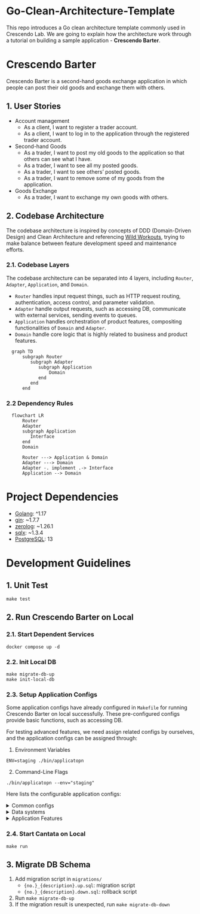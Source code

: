 # Go-Clean-Architecture-Template

This repo introduces a Go clean architecture template commonly used in Crescendo Lab. We are going to explain how the architecture work through a tutorial on building a sample application - **Crescendo Barter**.

# Crescendo Barter

Crescendo Barter is a second-hand goods exchange application in which people can post their old goods and exchange them with others.

## 1. User Stories

- Account management
    - As a client, I want to register a trader account.
    - As a client, I want to log in to the application through the registered trader account.
- Second-hand Goods
    - As a trader, I want to post my old goods to the application so that others can see what I have.
    - As a trader, I want to see all my posted goods.
    - As a trader, I want to see others’ posted goods.
    - As a trader, I want to remove some of my goods from the application.
- Goods Exchange
    - As a trader, I want to exchange my own goods with others.

## 2. Codebase Architecture

The codebase architecture is inspired by concepts of DDD (Domain-Driven Design) and Clean Architecture and referencing [Wild Workouts](https://github.com/ThreeDotsLabs/wild-workouts-go-ddd-example), trying to make balance between feature development speed and maintenance efforts.

### 2.1. Codebase Layers
The codebase architecture can be separated into 4 layers, including `Router`, `Adapter`, `Application`, and `Domain`.
* `Router` handles input request things, such as HTTP request routing, authentication, access control, and parameter validation.
* `Adapter` handle output requests, such as accessing DB, communicate with external services, sending events to queues.
* `Application` handles orchestration of product features, compositing functionalities of `Domain` and `Adapter`.
* `Domain` handle core logic that is highly related to business and product features.

```mermaid
  graph TD
      subgraph Router
         subgraph Adapter
            subgraph Application
                Domain
            end
         end
      end
```

### 2.2 Dependency Rules

```mermaid
  flowchart LR
      Router
      Adapter
      subgraph Application
         Interface
      end
      Domain
      
      Router ---> Application & Domain
      Adapter ---> Domain
      Adapter -. implement .-> Interface
      Application --> Domain
```

# Project Dependencies
* [Golang](https://go.dev): ^1.17
* [gin](https://github.com/gin-gonic/gin): ~1.7.7
* [zerolog](https://github.com/rs/zerolog): ~1.26.1
* [sqlx](https://github.com/jmoiron/sqlx): ~1.3.4
* [PostgreSQL](https://www.postgresql.org/docs/13/index.html): 13

# Development Guidelines

## 1. Unit Test

```shell
make test
```

## 2. Run Crescendo Barter on Local

### 2.1. Start Dependent Services

```shell
docker compose up -d
```

### 2.2. Init Local DB

```shell
make migrate-db-up
make init-local-db
```

### 2.3. Setup Application Configs

Some application configs have already configured in `Makefile` for running Crescendo Barter on local successfully.
These pre-configured configs provide basic functions, such as accessing DB.

For testing advanced features, we need assign related configs by ourselves, and the application configs can be assigned through:

1. Environment Variables
```shell
ENV=staging ./bin/applicatopn 
```

2. Command-Line Flags
```shell
./bin/applicatopn --env="staging"
```

Here lists the configurable application configs:
<details>
<summary> Common configs </summary>

| Env Var / Flag Var              | Description                                                             | Type    | Required | Default |
|---------------------------------|-------------------------------------------------------------------------|---------|----------|---------|
| `CB_ENV` <br> `env`             | The running environment.                                                | string  |          | staging |
| `CB_LOG_LEVEL` <br> `log_level` | Log filtering level.<br>Support error, warn, info, debug, and disabled. | string  |          | info    |
| `CB_PORT` <br> `port`           | The HTTP server port.                                                   | integer |          | 9000    |

</details>

<details>
<summary> Data systems </summary>

| Env Var / Flag Var                    | Description                                                 | Type    | Required | Default |
|---------------------------------------|-------------------------------------------------------------|---------|----------|---------|
| `CB_DATABASE_DSN` <br> `database_dsn` | The used Postgres DSN.                                      | string  | v        |         |                                            | string  |          |         |

</details>

<details>
<summary> Application Features </summary>

| Env Var / Flag Var                                                | Description                                               | Type    | Required | Default           |
|-------------------------------------------------------------------|-----------------------------------------------------------|---------|----------|-------------------|
| `CB_TOKEN_SIGNING_KEY` <br> `token_signing_key`                   | JWT Token signing key.                                    | string  |          | cb-signing-key    |
| `CB_TOKEN_ISSUER` <br> `token_issuer`                             | JWT Token issuer.                                         | string  |          | crescendo-barter  |
| `CB_TOKEN_EXPIRY_DURATION_HOUR` <br> `token_expiry_duration_hour` | JWT Token expiry hours used for customer-facing APIs.     | integer |          | 8 (8h)            |

</details>

### 2.4. Start Cantata on Local

```shell
make run
```

## 3. Migrate DB Schema

1. Add migration script in `migrations/`
    * `{no.}_{description}.up.sql`: migration script
    * `{no.}_{description}.down.sql`: rollback script
2. Run `make migrate-db-up`
3. If the migration result is unexpected, run `make migrate-db-down`


